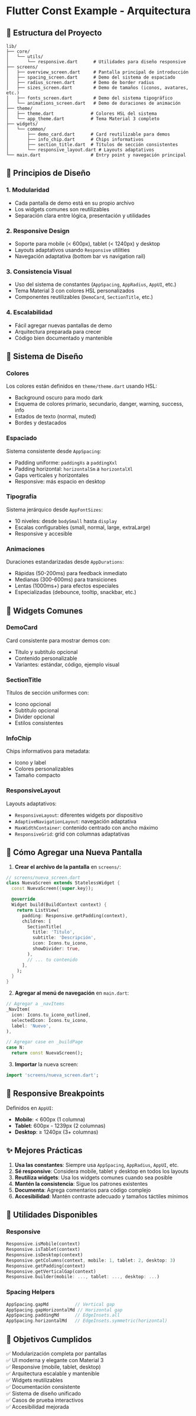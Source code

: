 # Flutter Const Example - Arquitectura

## 📁 Estructura del Proyecto

```
lib/
├── core/
│   └── utils/
│       └── responsive.dart      # Utilidades para diseño responsive
├── screens/
│   ├── overview_screen.dart     # Pantalla principal de introducción
│   ├── spacing_screen.dart      # Demo del sistema de espaciado
│   ├── radius_screen.dart       # Demo de border radius
│   ├── sizes_screen.dart        # Demo de tamaños (iconos, avatares, etc.)
│   ├── fonts_screen.dart        # Demo del sistema tipográfico
│   └── animations_screen.dart   # Demo de duraciones de animación
├── theme/
│   ├── theme.dart              # Colores HSL del sistema
│   └── app_theme.dart          # Tema Material 3 completo
├── widgets/
│   └── common/
│       ├── demo_card.dart      # Card reutilizable para demos
│       ├── info_chip.dart      # Chips informativos
│       ├── section_title.dart  # Títulos de sección consistentes
│       └── responsive_layout.dart # Layouts adaptativos
└── main.dart                   # Entry point y navegación principal
```

## 🎯 Principios de Diseño

### 1. Modularidad
- Cada pantalla de demo está en su propio archivo
- Los widgets comunes son reutilizables
- Separación clara entre lógica, presentación y utilidades

### 2. Responsive Design
- Soporte para mobile (< 600px), tablet (< 1240px) y desktop
- Layouts adaptativos usando `Responsive` utilities
- Navegación adaptativa (bottom bar vs navigation rail)

### 3. Consistencia Visual
- Uso del sistema de constantes (`AppSpacing`, `AppRadius`, `AppUI`, etc.)
- Tema Material 3 con colores HSL personalizados
- Componentes reutilizables (`DemoCard`, `SectionTitle`, etc.)

### 4. Escalabilidad
- Fácil agregar nuevas pantallas de demo
- Arquitectura preparada para crecer
- Código bien documentado y mantenible

## 🎨 Sistema de Diseño

### Colores
Los colores están definidos en `theme/theme.dart` usando HSL:
- Background oscuro para modo dark
- Esquema de colores primario, secundario, danger, warning, success, info
- Estados de texto (normal, muted)
- Bordes y destacados

### Espaciado
Sistema consistente desde `AppSpacing`:
- Padding uniforme: `paddingXs` a `paddingXxl`
- Padding horizontal: `horizontalSm` a `horizontalXl`
- Gaps verticales y horizontales
- Responsive: más espacio en desktop

### Tipografía
Sistema jerárquico desde `AppFontSizes`:
- 10 niveles: desde `bodySmall` hasta `display`
- Escalas configurables (small, normal, large, extraLarge)
- Responsive y accesible

### Animaciones
Duraciones estandarizadas desde `AppDurations`:
- Rápidas (50-200ms) para feedback inmediato
- Medianas (300-600ms) para transiciones
- Lentas (1000ms+) para efectos especiales
- Especializadas (debounce, tooltip, snackbar, etc.)

## 🧩 Widgets Comunes

### DemoCard
Card consistente para mostrar demos con:
- Título y subtítulo opcional
- Contenido personalizable
- Variantes: estándar, código, ejemplo visual

### SectionTitle
Títulos de sección uniformes con:
- Icono opcional
- Subtítulo opcional
- Divider opcional
- Estilos consistentes

### InfoChip
Chips informativos para metadata:
- Icono y label
- Colores personalizables
- Tamaño compacto

### ResponsiveLayout
Layouts adaptativos:
- `ResponsiveLayout`: diferentes widgets por dispositivo
- `AdaptiveNavigationLayout`: navegación adaptativa
- `MaxWidthContainer`: contenido centrado con ancho máximo
- `ResponsiveGrid`: grid con columnas adaptativas

## 🚀 Cómo Agregar una Nueva Pantalla

1. **Crear el archivo de la pantalla** en `screens/`:
```dart
// screens/nueva_screen.dart
class NuevaScreen extends StatelessWidget {
  const NuevaScreen({super.key});

  @override
  Widget build(BuildContext context) {
    return ListView(
      padding: Responsive.getPadding(context),
      children: [
        SectionTitle(
          title: 'Título',
          subtitle: 'Descripción',
          icon: Icons.tu_icono,
          showDivider: true,
        ),
        // ... tu contenido
      ],
    );
  }
}
```

2. **Agregar al menú de navegación** en `main.dart`:
```dart
// Agregar a _navItems
_NavItem(
  icon: Icons.tu_icono_outlined,
  selectedIcon: Icons.tu_icono,
  label: 'Nuevo',
),

// Agregar case en _buildPage
case N:
  return const NuevaScreen();
```

3. **Importar** la nueva screen:
```dart
import 'screens/nueva_screen.dart';
```

## 📱 Responsive Breakpoints

Definidos en `AppUI`:
- **Mobile**: < 600px (1 columna)
- **Tablet**: 600px - 1239px (2 columnas)
- **Desktop**: ≥ 1240px (3+ columnas)

## ✨ Mejores Prácticas

1. **Usa las constantes**: Siempre usa `AppSpacing`, `AppRadius`, `AppUI`, etc.
2. **Sé responsive**: Considera mobile, tablet y desktop en todos los layouts
3. **Reutiliza widgets**: Usa los widgets comunes cuando sea posible
4. **Mantén la consistencia**: Sigue los patrones existentes
5. **Documenta**: Agrega comentarios para código complejo
6. **Accesibilidad**: Mantén contraste adecuado y tamaños táctiles mínimos

## 🔧 Utilidades Disponibles

### Responsive
```dart
Responsive.isMobile(context)
Responsive.isTablet(context)
Responsive.isDesktop(context)
Responsive.getColumns(context, mobile: 1, tablet: 2, desktop: 3)
Responsive.getPadding(context)
Responsive.getVerticalGap(context)
Responsive.builder(mobile: ..., tablet: ..., desktop: ...)
```

### Spacing Helpers
```dart
AppSpacing.gapMd          // Vertical gap
AppSpacing.gapHorizontalMd // Horizontal gap
AppSpacing.paddingMd      // EdgeInsets.all
AppSpacing.horizontalMd   // EdgeInsets.symmetric(horizontal)
```

## 🎯 Objetivos Cumplidos

✅ Modularización completa por pantallas  
✅ UI moderna y elegante con Material 3  
✅ Responsive (mobile, tablet, desktop)  
✅ Arquitectura escalable y mantenible  
✅ Widgets reutilizables  
✅ Documentación consistente  
✅ Sistema de diseño unificado  
✅ Casos de prueba interactivos  
✅ Accesibilidad mejorada  

